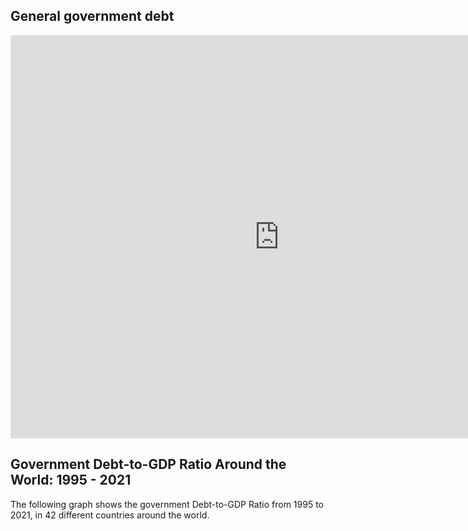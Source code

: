 ## General government debt
<iframe src="https://data.oecd.org/chart/6SeJ" width="860" height="645" style="border: 0" mozallowfullscreen="true" webkitallowfullscreen="true" allowfullscreen="true"><a href="https://data.oecd.org/chart/6SeJ" target="_blank">OECD Chart: General government debt, Total, % of GDP, Annual, 2018</a></iframe>

## Government Debt-to-GDP Ratio Around the World: 1995 - 2021

The following graph shows the government Debt-to-GDP Ratio from 1995 to 2021, in 42 different countries around the world. 

<div class="flourish-embed flourish-chart" data-src="visualisation/11731879"><script src="https://public.flourish.studio/resources/embed.js"></script></div>
